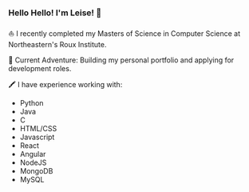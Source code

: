 ### Hello Hello! I'm Leise! 👋

⛵ I recently completed my Masters of Science in Computer Science at Northeastern's Roux Institute.

🌱 Current Adventure: Building my personal portfolio and applying for development roles.

🖍️ I have experience working with: 
<ul>
  <li>Python</li>
   <li>Java</li>
   <li>C</li>
   <li>HTML/CSS</li>
   <li>Javascript</li>
   <li>React</li>
   <li>Angular</li>
   <li>NodeJS</li>
   <li>MongoDB</li>
   <li>MySQL</li>
</ul>
  



<!--
**leisecodes/leisecodes** is a ✨ _special_ ✨ repository because its `README.md` (this file) appears on your GitHub profile.

Here are some ideas to get you started:

- 🔭 I’m currently working on ...
- 🌱 I’m currently learning ...
- 👯 I’m looking to collaborate on ...
- 🤔 I’m looking for help with ...
- 💬 Ask me about ...
- 📫 How to reach me: ...
- 😄 Pronouns: ...
- ⚡ Fun fact: ...
-->
